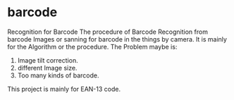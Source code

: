 # barcode
Recognition for Barcode
The procedure of Barcode Recognition from barcode Images or sanning for barcode in the things by camera.
It is mainly for the Algorithm or the procedure.
The Problem maybe is:
1. Image tilt correction.
2. different Image size.
3. Too many kinds of barcode.

This project is mainly for EAN-13 code.
